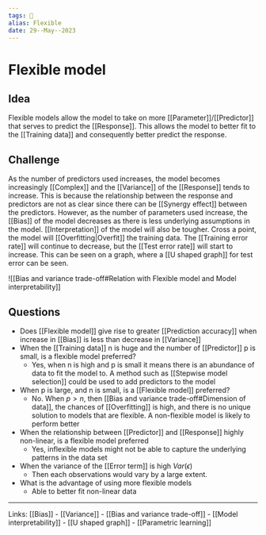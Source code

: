 ```yaml
---
tags: 🌱
alias: Flexible
date: 29--May--2023
---
```


# Flexible model
## Idea
Flexible models allow the model to take on more [[Parameter]]/[[Predictor]] that serves to predict the [[Response]]. This allows the model to better fit to the [[Training data]] and consequently better predict the response.
## Challenge
As the number of predictors used increases, the model becomes increasingly [[Complex]] and the [[Variance]] of the [[Response]] tends to increase. This is because the relationship between the response and predictors are not as clear since there can be [[Synergy effect]] between the predictors. However, as the number of parameters used increase, the [[Bias]] of the model decreases as there is less underlying assumptions in the model. [[Interpretation]] of the model will also be tougher.
Cross a point, the model will [[Overfitting|Overfit]] the training data. The [[Training error rate]] will continue to decrease, but the [[Test error rate]] will start to increase. This can be seen on a graph, where a [[U shaped graph]] for test error can be seen.

![[Bias and variance trade-off#Relation with Flexible model and Model interpretability]]

## Questions
- Does [[Flexible model]] give rise to greater [[Prediction accuracy]] when increase in [[Bias]] is less than decrease in [[Variance]]
- When the [[Training data]] n is huge and the number of [[Predictor]] p is small, is a flexible model preferred?
    - Yes, when n is high and p is small it means there is an abundance of data to fit the model to. A method such as [[Stepwise model selection]] could be used to add predictors to the model
- When p is large, and n is small, is a [[Flexible model]] preferred?
    - No. When $p>n$, then [[Bias and variance trade-off#Dimension of data]], the chances of [[Overfitting]] is high, and there is no unique solution to models that are flexible. A non-flexible model is likely to perform better
- When the relationship between [[Predictor]] and [[Response]] highly non-linear, is a flexible model preferred
    - Yes, inflexible models might not be able to capture the underlying patterns in the data set
- When the variance of the [[Error term]] is high $Var(\epsilon)$
    - Then each observations would vary by a large extent.
- What is the advantage of using more flexible models
    - Able to better fit non-linear data

---
Links: [[Bias]] - [[Variance]] - [[Bias and variance trade-off]] - [[Model interpretability]] - [[U shaped graph]] - [[Parametric learning]]